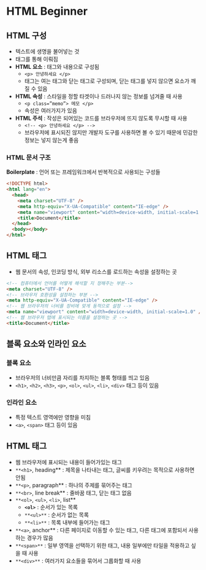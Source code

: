 # HTML Beginner

## HTML 구성

- 텍스트에 생명을 불어넣는 것
- 태그를 통해 이뤄짐
- **HTML 요소** : 태그와 내용으로 구성됨
  - `<p> 안녕하세요 </p>`
  - 태그는 여는 태그와 닫는 태그로 구성되며, 닫는 태그를 넣지 않으면 요소가 깨질 수 있음
- **HTML 속성** : 스타일을 정할 타겟이나 드러나지 않는 정보를 넘겨줄 때 사용
  - `<p class=”memo”> 메모 </p>`
  - 속성은 여러가지가 있음
- **HTML 주석** : 작성은 되어있는 코드를 브라우저에 뜨지 않도록 무시할 때 사용
  - `<!-- <p> 안녕하세요 </p> -->`
  - 브라우저에 표시되진 않지만 개발자 도구를 사용하면 볼 수 있기 때문에 민감한 정보는 넣지 않는게 좋음

### HTML 문서 구조

**Boilerplate** : 언어 또는 프레임워크에서 반복적으로 사용되는 구성들

```html
<!DOCTYPE html>
<html lang="en">
  <head>
    <meta charset="UTF-8" />
    <meta http-equiv="X-UA-Compatible" content="IE-edge" />
    <meta name="viewport" content="width=device-width, initial-scale=1.0" />
    <title>Document</title>
  </head>
  <body></body>
</html>
```

## HTML <head> 태그

- 웹 문서의 속성, 인코딩 방식, 외부 리소스를 로드하는 속성을 설정하는 곳

```html
<!-- 컴퓨터에서 언어를 어떻게 해석할 지 정해주는 부분-->
<meta charset="UTF-8" />
<!-- 브라우저 호환성을 설정하는 부분 -->
<meta http-equiv="X-UA-Compatible" content="IE-edge" />
<!-- 웹 브라우저의 너비를 장비에 맞게 동적으로 설정 -->
<meta name="viewport" content="width=device-width, initial-scale=1.0" />
<!-- 웹 브라우저 탭에 표시되는 이름을 설정하는 곳 -->
<title>Document</title>
```

## 블록 요소와 인라인 요소

### 블록 요소

- 브라우저의 너비만큼 자리를 차지하는 블록 형태를 띄고 있음
- `<h1>`, `<h2>`, `<h3>`, `<p>`, `<ol>`, `<ul>`, `<li>`, `<div>` 태그 등이 있음

### 인라인 요소

- 특정 텍스트 영역에만 영향을 미침
- `<a>`, `<span>` 태그 등이 있음

## HTML <body> 태그

- 웹 브라우저에 표시되는 내용이 들어가있는 태그
- `**<h1>`, heading\*\* : 제목을 나타내는 태그, 글씨를 키우려는 목적으로 사용하면 안됨
- `**<p>`, paragraph\*\* : 하나의 주제를 묶어주는 태그
- `**<br>`, line break\*\* : 줄바꿈 태그, 닫는 태그 없음
- `**<ol>`, `<ul>`, `<li>`, list\*\*
  - **`<ol>`** : 순서가 있는 목록
  - `**<ul>**` : 순서가 없는 목록
  - `**<li>**` : 목록 내부에 들어가는 태그
- `**<a>`, anchor\*\* : 다른 페이지로 이동할 수 있는 태그, 다른 태그에 포함되서 사용하는 경우가 많음
- `**<span>**` : 일부 영역을 선택하기 위한 태그, 내용 일부에만 타일을 적용하고 싶을 때 사용
- `**<div>**` : 여러가지 요소들을 묶어서 그룹화할 때 사용
